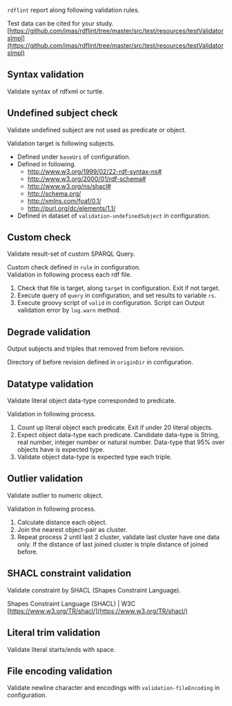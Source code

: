 `rdflint` report along following validation rules.

Test data can be cited for your study.
[https://github.com/imas/rdflint/tree/master/src/test/resources/testValidatorsImpl](https://github.com/imas/rdflint/tree/master/src/test/resources/testValidatorsImpl)

## Syntax validation

Validate syntax of rdfxml or turtle.

## Undefined subject check

Validate undefined subject are not used as predicate or object.

Validation target is following subjects.

- Defined under `baseUri` of configuration.
- Defined in following.
    - http://www.w3.org/1999/02/22-rdf-syntax-ns#
    - http://www.w3.org/2000/01/rdf-schema#
    - http://www.w3.org/ns/shacl#
    - http://schema.org/
    - http://xmlns.com/foaf/0.1/
    - http://purl.org/dc/elements/1.1/
- Defined in dataset of `validation-undefinedSubject` in configuration.

## Custom check

Validate result-set of custom SPARQL Query.

Custom check defined in `rule` in configuration.  
Validation in following process each rdf file.

1. Check that file is target, along ``target`` in configuration. Exit if not target.
2. Execute query of ``query`` in configuration, and set results to variable `rs`.
3. Execute groovy script of ``valid`` in configuration. Script can Output validation error by ``log.warn`` method.

## Degrade validation

Output subjects and triples that removed from before revision.

Directory of before revision defined in `originDir` in configuration.

## Datatype validation

Validate literal object data-type corresponded to predicate.

Validation in following process.

1. Count up literal object each predicate. Exit if under 20 literal objects.
2. Expect object data-type each predicate. Candidate data-type is String, real number, integer number or natural number. Data-type that 95% over objects have is expected type.
3. Validate object data-type is expected type each triple.

## Outlier validation

Validate outlier to numeric object.

Validation in following process.

1. Calculate distance each object.
2. Join the nearest object-pair as cluster.
3. Repeat process 2 until last 2 cluster, validate last cluster have one data only. If the distance of last joined cluster is triple distance of joined before.

## SHACL constraint validation

Validate constraint by SHACL (Shapes Constraint Language).

Shapes Constraint Language (SHACL) | W3C  
[https://www.w3.org/TR/shacl/](https://www.w3.org/TR/shacl/)

## Literal trim validation

Validate literal starts/ends with space.

## File encoding validation

Validate newline character and encodings with `validation-fileEncoding` in configuration.
